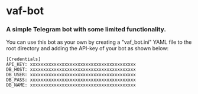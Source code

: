 # vaf-bot
### A simple Telegram bot with some limited functionality.

You can use this bot as your own by creating a "vaf_bot.ini" YAML file to the root directory and adding the API-key of your bot as shown below:

```
[Credentials]
API_KEY: xxxxxxxxxxxxxxxxxxxxxxxxxxxxxxxxxxxxxxxx
DB_HOST: xxxxxxxxxxxxxxxxxxxxxxxxxxxxxxxxxxxxxxxx
DB_USER: xxxxxxxxxxxxxxxxxxxxxxxxxxxxxxxxxxxxxxxx
DB_PASS: xxxxxxxxxxxxxxxxxxxxxxxxxxxxxxxxxxxxxxxx
DB_NAME: xxxxxxxxxxxxxxxxxxxxxxxxxxxxxxxxxxxxxxxx
```
